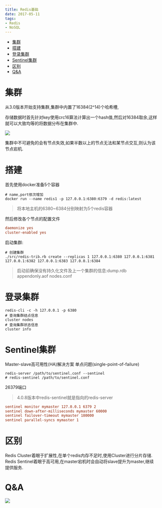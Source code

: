 ```yaml
---
title: Redis基础
date: 2017-05-11
tags:
- Redis
- NoSQL
---
```

<!-- TOC -->

- [集群](#集群)
- [搭建](#搭建)
- [登录集群](#登录集群)
- [Sentinel集群](#sentinel集群)
- [区别](#区别)
- [Q&A](#qa)

<!-- /TOC -->
# 集群

从3.0版本开始支持集群,集群中内置了16384(2^14)个哈希槽,

存储数据时首先针对key使用crc16算法计算出一个hash值,然后对16384取余,这样就可以大致均等的将数据分布在集群中.

![](https://raw.githubusercontent.com/LuVx21/hexo/master/source/_posts/99.img/redis_cluster.png)

集群中不可避免的会有节点失效,如果半数以上的节点无法和某节点交互,则认为该节点宕机.

# 搭建

首先使用docker准备5个容器

```shell
# name,port依次增加
docker run --name redis1 -p 127.0.0.1:6380:6379 -d redis:latest
```

> 将本地主机的6380~6384分别映射为5个redis容器

然后修改各个节点的配置文件
```conf
daemonize yes
cluster-enabled yes
```

启动集群:

```shell
# 创建集群
./src/redis-trib.rb create --replicas 1 127.0.0.1:6380 127.0.0.1:6381 127.0.0.1:6382 127.0.0.1:6383 127.0.0.1:6384
```

> 启动前确保没有持久化文件及上一个集群的信息:dump.rdb appendonly.aof nodes.conf

# 登录集群

```shell
redis-cli -c -h 127.0.0.1 -p 6380
# 查询集群结点信息
cluster nodes
# 查询集群状态信息
cluster info
```

# Sentinel集群

Master-slave高可用性(HA)解决方案
单点问题(single-point-of-failure)

```shell
redis-server /path/to/sentinel.conf --sentinel
# redis-sentinel /path/to/sentinel.conf
```

26379端口

> 4.0.8版本中redis-sentinel就是指向的redis-server

```conf
sentinel monitor mymaster 127.0.0.1 6379 2
sentinel down-after-milliseconds mymaster 60000
sentinel failover-timeout mymaster 180000
sentinel parallel-syncs mymaster 1
```

# 区别

Redis Cluster着眼于扩展性,在单个redis内存不足时,使用Cluster进行分片存储.
Redis Sentinel着眼于高可用,在master宕机时会自动将slave提升为master,继续提供服务.

# Q&A


[![](https://static.segmentfault.com/v-5b1df2a7/global/img/creativecommons-cc.svg)](https://creativecommons.org/licenses/by-nc-nd/4.0/)